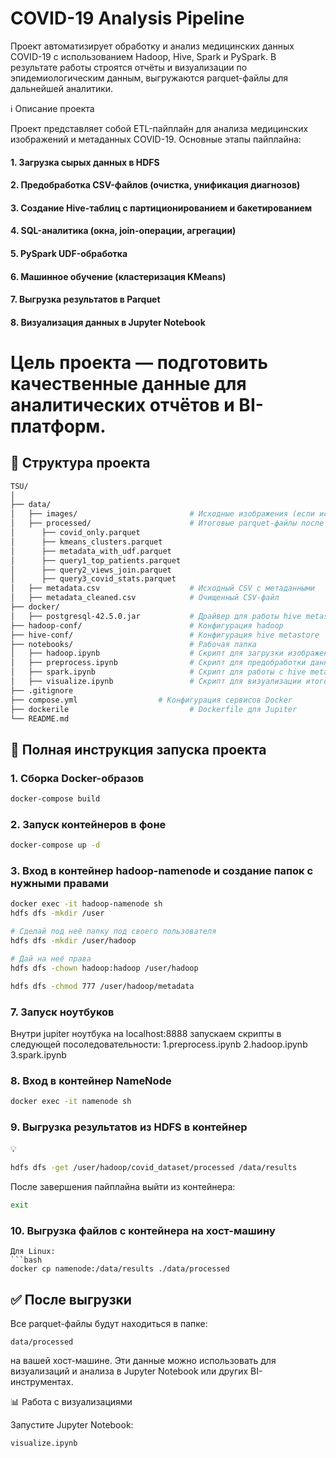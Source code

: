 # COVID-19 Analysis Pipeline

Проект автоматизирует обработку и анализ медицинских данных COVID-19 с использованием Hadoop, Hive, Spark и PySpark. В результате работы строятся отчёты и визуализации по эпидемиологическим данным, выгружаются parquet-файлы для дальнейшей аналитики.

ℹ️ Описание проекта

Проект представляет собой ETL-пайплайн для анализа медицинских изображений и метаданных COVID-19. Основные этапы пайплайна:

#### 1. Загрузка сырых данных в HDFS

#### 2. Предобработка CSV-файлов (очистка, унификация диагнозов)

#### 3. Создание Hive-таблиц с партиционированием и бакетированием

#### 4. SQL-аналитика (окна, join-операции, агрегации)

#### 5. PySpark UDF-обработка

#### 6. Машинное обучение (кластеризация KMeans)

#### 7. Выгрузка результатов в Parquet

#### 8. Визуализация данных в Jupyter Notebook

# Цель проекта — подготовить качественные данные для аналитических отчётов и BI-платформ.

## 📂 Структура проекта
```bash
TSU/
│
├── data/
│   ├── images/                         # Исходные изображения (если используются)
│   ├── processed/                      # Итоговые parquet-файлы после пайплайна
│      ├── covid_only.parquet
│      ├── kmeans_clusters.parquet
│      ├── metadata_with_udf.parquet
│      ├── query1_top_patients.parquet
│      ├── query2_views_join.parquet
│      ├── query3_covid_stats.parquet
│   ├── metadata.csv                    # Исходный CSV с метаданными
│   ├── metadata_cleaned.csv            # Очищенный CSV-файл
├── docker/
│   ├── postgresql-42.5.0.jar           # Драйвер для работы hive metastore с postgresql
├── hadoop-conf/                        # Конфигурация hadoop
├── hive-conf/                          # Конфигурация hive metastore
├── notebooks/                          # Рабочая папка
│   ├── hadoop.ipynb                    # Скрипт для загрузки изображений в hdfs и предобратонного csv
│   ├── preprocess.ipynb                # Скрипт для предобработки данных  csv и первоначальной визуализации
│   ├── spark.ipynb                     # Скрипт для работы с hive metastore и hdfs с помощью spark. Создание аналитических запросов, сохранение в parquet файлы
│   ├── visualize.ipynb                 # Скрипт для визуализации итогов
├── .gitignore
├── compose.yml                  # Конфигурация сервисов Docker
├── dockerile                           # Dockerfile для Jupiter
└── README.md
```
## 🚀 Полная инструкция запуска проекта

### 1. Сборка Docker-образов
```bash
docker-compose build
```
### 2. Запуск контейнеров в фоне
```bash
docker-compose up -d
```
### 3. Вход в контейнер hadoop-namenode и создание папок с нужными правами
```bash
docker exec -it hadoop-namenode sh
hdfs dfs -mkdir /user

# Сделай под неё папку под своего пользователя
hdfs dfs -mkdir /user/hadoop

# Дай на неё права
hdfs dfs -chown hadoop:hadoop /user/hadoop

hdfs dfs -chmod 777 /user/hadoop/metadata

```
### 7. Запуск ноутбуков
Внутри jupiter ноутбука на localhost:8888 запускаем скрипты в следующей посоледовательности:
1.preprocess.ipynb
2.hadoop.ipynb
3.spark.ipynb

### 8. Вход в контейнер NameNode
```bash
docker exec -it namenode sh
```
### 9. Выгрузка результатов из HDFS в контейнер
💡 
```bash
hdfs dfs -get /user/hadoop/covid_dataset/processed /data/results
```
После завершения пайплайна выйти из контейнера:
```bash
exit
```
### 10. Выгрузка файлов с контейнера на хост-машину
```
Для Linux:
```bash
docker cp namenode:/data/results ./data/processed
```
## ✅ После выгрузки
Все parquet-файлы будут находиться в папке:
```text
data/processed
```
на вашей хост-машине. Эти данные можно использовать для визуализаций и анализа в Jupyter Notebook или других BI-инструментах.

📊 Работа с визуализациями

Запустите Jupyter Notebook:
```text
visualize.ipynb
```
